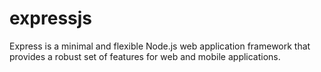 # expressjs
Express is a minimal and flexible Node.js web application framework that provides a robust set of features for web and mobile applications.
